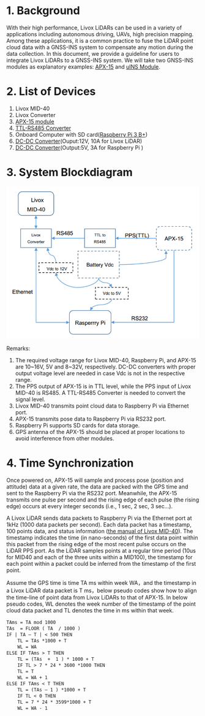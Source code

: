 # 1. Background

With their high performance, Livox LiDARs can be used in a variety of applications including autonomous driving, UAVs, high precision mapping. Among these applications, it is a common practice to fuse the LiDAR point cloud data with a GNSS-INS system to compensate any motion during the data collection. In this document, we provide a guideline for users to integrate Livox LiDARs to a GNSS-INS system. We will take two GNSS-INS modules as explanatory examples: [APX-15](https://www.applanix.com/downloads/products/specs/APX15_DS_NEW_0408_YW.pdf) and [uINS Module](https://inertialsense.com/products/gnss-ins-rtk-sensors/).

# 2. List of Devices

1. Livox MID-40
2. Livox Converter
3. [APX-15 module](https://www.applanix.com/products/dg-uavs.htm "test")
4. [TTL-RS485 Converter](https://www.amazon.com/NOYITO-Multi-Machine-Communication-Ultra-Long-Distance-Transmission/dp/B07BJJ7ZF8/ref=sr_1_16?ie=UTF8&amp;qid=1548410775&amp;sr=8-16&amp;keywords=ttl+to+rs485)
5. Onboard Computer with SD card([Raspberry Pi 3 B+](https://www.raspberrypi.org/products/raspberry-pi-3-model-b/))
6. [DC-DC Converter](https://www.amazon.com/uxcell-Converter-Regulator-Transformer-Waterproof/dp/B01ARRAWE4/ref=sr_1_5_acs_ac_3?ie=UTF8&amp;qid=1548669239&amp;sr=8-5-acs&amp;keywords=24v%2Bto%2B12v%2Bdc%2Bconverter&amp;th=1)(Ouput:12V, 10A for Livox LiDAR)
7. [DC-DC Converter](https://www.amazon.com/DROK-Synchronous-Transformer-Electromobile-Automotive/dp/B00KL770IC/ref=sr_1_7?ie=UTF8&amp;qid=1548859639&amp;sr=8-7&amp;keywords=24V+to++5V)(Output:5V, 3A for Raspberry Pi )

# 3. System Blockdiagram

![Blockdiagram](doc/Blockdiagram.png)

Remarks:

1. The required voltage range for Livox MID-40, Raspberry Pi, and APX-15 are 10~16V, 5V and 8~32V, respectively. DC-DC converters with proper output voltage level are needed in case Vdc is not in the respective range.
2. The PPS output of APX-15 is in TTL level, while the PPS input of Livox MID-40 is RS485. A TTL-RS485 Converter is needed to convert the signal level.
3. Livox MID-40 transmits point cloud data to Raspberry Pi via Ethernet port.
4. APX-15 transmits pose data to Raspberry Pi via RS232 port.
5. Raspberry Pi supports SD cards for data storage.
6. GPS antenna of the APX-15 should be placed at proper locations to avoid interference from other modules.

# 4. Time Synchronization

Once powered on, APX-15 will sample and process pose (position and attitude) data at a given rate, the data are packed with the GPS time and sent to the Raspberry Pi via the RS232 port. Meanwhile, the APX-15 transmits one pulse per second and the rising edge of each pulse (the rising edge) occurs at every integer seconds (i.e., 1 sec, 2 sec, 3 sec…).

A Livox LiDAR sends data packets to Raspberry Pi via the Ethernet port at 1kHz (1000 data packets per second). Each data packet has a timestamp, 100 points data, and status information ([the manual of Livox MID-40](https://www.livoxtech.com/3296f540ecf5458a8829e01cf429798e/downloads/20190129/Livox%20Mid%20Series%20User%20Manual%20EN%2020190129%20v1.0.pdf)). The timestamp indicates the time (in nano-seconds) of the first data point within this packet from the rising edge of the most recent pulse occurs on the LiDAR PPS port. As the LiDAR samples points at a regular time period (10us for MID40 and each of the three units within a MID100), the timestamp for each point within a packet could be inferred from the timestamp of the first point.

Assume the GPS time is time TA ms within week WA，and the timestamp in a Livox LiDAR data packet is T ms，below pseudo codes show how to align the time-line of point data from Livox LiDARs to that of APX-15. In below pseudo codes, WL denotes the week number of the timestamp of the point cloud data packet and TL denotes the time in ms within that week.
```
TAms = TA mod 1000
TAs  = FLOOR ( TA  / 1000 )
IF | TA – T | < 500 THEN
    TL = TAs *1000 + T
    WL = WA
ELSE IF TAms > T THEN
    TL = (TAs  +  1 ) * 1000 + T
    IF TL > 7 * 24 * 3600 *1000 THEN
    TL = T
    WL = WA + 1
ELSE IF TAms < T THEN
    TL = (TAs – 1 ) *1000 + T
    IF TL < 0 THEN
    TL = 7 * 24 * 3599*1000 + T
    WL = WA - 1
```